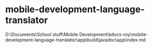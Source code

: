 # mobile-development-language-translator

D:\Documents\School stuff\Mobile Development\kdocs-roy\mobile-development-language-translator\app\build\javadoc\app\index.md

